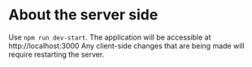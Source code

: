 # About the server side

Use `npm run dev-start`. The application will be accessible at http://localhost:3000
Any client-side changes that are being made will require restarting the server.